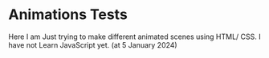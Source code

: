 # Animations Tests

Here I am Just trying to make different animated scenes using HTML/ CSS.
I have not Learn JavaScript yet. (at 5 January 2024)
